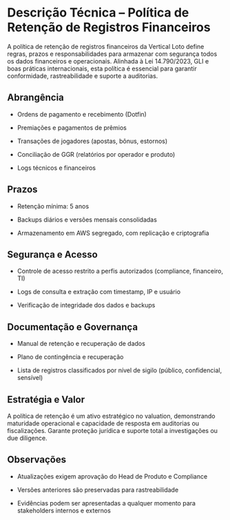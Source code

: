 # **Descrição Técnica – Política de Retenção de Registros Financeiros**

A política de retenção de registros financeiros da Vertical Loto define regras, prazos e responsabilidades para armazenar com segurança todos os dados financeiros e operacionais. Alinhada à Lei 14.790/2023, GLI e boas práticas internacionais, esta política é essencial para garantir conformidade, rastreabilidade e suporte a auditorias.

## Abrangência

- Ordens de pagamento e recebimento (Dotfin)

- Premiações e pagamentos de prêmios

- Transações de jogadores (apostas, bônus, estornos)

- Conciliação de GGR (relatórios por operador e produto)

- Logs técnicos e financeiros

## Prazos

- Retenção mínima: 5 anos

- Backups diários e versões mensais consolidadas

- Armazenamento em AWS segregado, com replicação e criptografia

## Segurança e Acesso

- Controle de acesso restrito a perfis autorizados (compliance, financeiro, TI)

- Logs de consulta e extração com timestamp, IP e usuário

- Verificação de integridade dos dados e backups

## Documentação e Governança

- Manual de retenção e recuperação de dados

- Plano de contingência e recuperação

- Lista de registros classificados por nível de sigilo (público, confidencial, sensível)

## Estratégia e Valor

A política de retenção é um ativo estratégico no valuation, demonstrando maturidade operacional e capacidade de resposta em auditorias ou fiscalizações. Garante proteção jurídica e suporte total a investigações ou due diligence.

## Observações

- Atualizações exigem aprovação do Head de Produto e Compliance

- Versões anteriores são preservadas para rastreabilidade

- Evidências podem ser apresentadas a qualquer momento para stakeholders internos e externos
